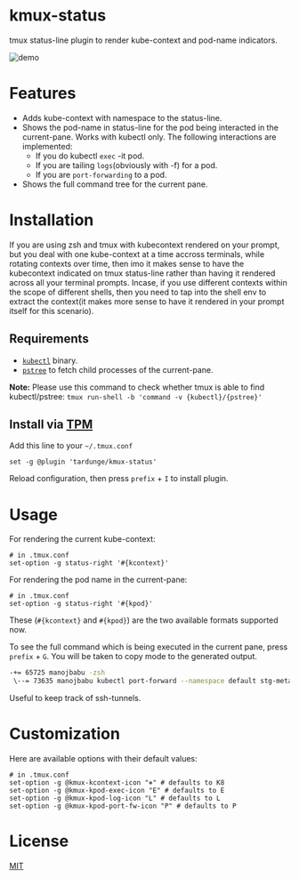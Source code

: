 # kmux-status
tmux status-line plugin to render kube-context and pod-name indicators.

![demo](assets/kmux-demo.gif)

# Features
- Adds kube-context with namespace to the status-line.
- Shows the pod-name in status-line for the pod being interacted in the current-pane. Works with kubectl only. The following interactions are implemented:
  * If you do kubectl `exec` -it pod.
  * If you are tailing `logs`(obviously with -f) for a pod.
  * If you are `port-forwarding` to a pod.
- Shows the full command tree for the current pane.

# Installation

If you are using zsh and tmux with kubecontext rendered on your prompt, but you deal with one kube-context at a time accross terminals, while rotating contexts over time, then imo it makes sense to have the kubecontext indicated on tmux status-line rather than having it rendered across all your terminal prompts. Incase, if you use different contexts within the scope of different shells, then you need to tap into the shell env to extract the context(it makes more sense to have it rendered in your prompt itself for this scenario).

## Requirements

- [`kubectl`](https://kubernetes.io/docs/tasks/tools/install-kubectl/) binary.
- [`pstree`](https://man7.org/linux/man-pages/man1/pstree.1.html) to fetch child processes of the current-pane.

**Note:** Please use this command to check whether tmux is able to find kubectl/pstree: `tmux run-shell -b 'command -v {kubectl}/{pstree}'`

## Install via [TPM](https://github.com/tmux-plugins/tpm/)

Add this line to your `~/.tmux.conf`

```tmux
set -g @plugin 'tardunge/kmux-status'
```

Reload configuration, then press `prefix` + `I` to install plugin.

# Usage

For rendering the current kube-context:
```tmux
# in .tmux.conf
set-option -g status-right '#{kcontext}'
```

For rendering the pod name in the current-pane:
```tmux
# in .tmux.conf
set-option -g status-right '#{kpod}'
```

These (`#{kcontext}` and `#{kpod}`) are the two available formats supported now.

To see the full command which is being executed in the current pane, press `prefix` + `G`. You will be taken to copy mode to the generated output.

```bash
-+= 65725 manojbabu -zsh
 \--= 73635 manojbabu kubectl port-forward --namespace default stg-metabase 8080:3000
```
Useful to keep track of ssh-tunnels.

# Customization

Here are available options with their default values:

```tmux
# in .tmux.conf
set-option -g @kmux-kcontext-icon "⎈" # defaults to K8
set-option -g @kmux-kpod-exec-icon "E" # defaults to E
set-option -g @kmux-kpod-log-icon "L" # defaults to L
set-option -g @kmux-kpod-port-fw-icon "P" # defaults to P
```

# License

[MIT](https://github.com/tardunge/kmux-status/blob/main/LICENSE)
